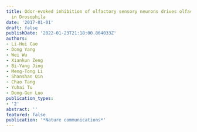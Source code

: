 ```yaml
---
title: Odor-evoked inhibition of olfactory sensory neurons drives olfactory perception
  in Drosophila
date: '2017-01-01'
draft: false
publishDate: '2022-01-23T21:18:00.864033Z'
authors:
- Li-Hui Cao
- Dong Yang
- Wei Wu
- Xiankun Zeng
- Bi-Yang Jing
- Meng-Tong Li
- Shanshan Qin
- Chao Tang
- Yuhai Tu
- Dong-Gen Luo
publication_types:
- '2'
abstract: ''
featured: false
publication: '*Nature communications*'
---
```


